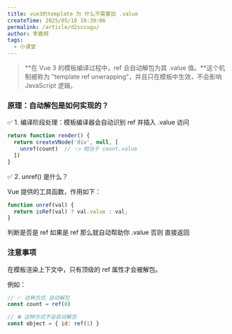 ```yaml
---
title: vue3的template 为 什么不需要加 .value
createTime: 2025/05/18 19:39:06
permalink: /article/d2sccugu/
author: 李嘉明
tags:
  - 小课堂
---
```



> **在 Vue 3 的模板编译过程中，ref 会自动解包为其 .value 值。**这个机制被称为 "template ref unwrapping"，并且只在模板中生效，不会影响 JavaScript 逻辑。


### 原理：自动解包是如何实现的？
✅ 1. 编译阶段处理：模板编译器会自动识别 ref 并插入 .value 访问


```js
return function render() {
  return createVNode('div', null, [
    unref(count)  // 👈 相当于 count.value
  ])
}
```

✅ 2. unref() 是什么？

Vue 提供的工具函数，作用如下：

```js
function unref(val) {
  return isRef(val) ? val.value : val;
}
```


判断是否是 ref 如果是 ref 那么就自动帮助你 .value 否则 直接返回


### 注意事项

在模板渲染上下文中，只有顶级的 ref 属性才会被解包。


例如：

```js
// ✅ 这种方式 自动解包
const count = ref(0)

// ❌ 这种方式不会自动解包
const object = { id: ref(1) }
```